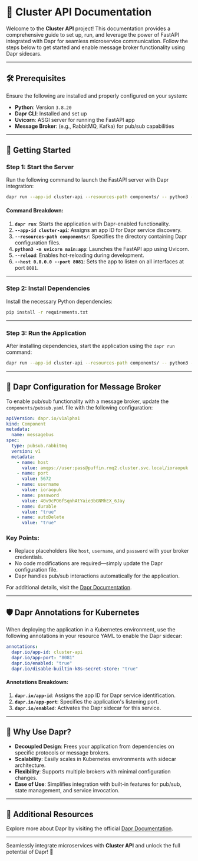 # 📘 **Cluster API Documentation**

Welcome to the **Cluster API** project! This documentation provides a comprehensive guide to set up, run, and leverage the power of FastAPI integrated with Dapr for seamless microservice communication. Follow the steps below to get started and enable message broker functionality using Dapr sidecars.

---

## 🛠 **Prerequisites**

Ensure the following are installed and properly configured on your system:

- **Python**: Version `3.8.20`
- **Dapr CLI**: Installed and set up
- **Uvicorn**: ASGI server for running the FastAPI app
- **Message Broker**: (e.g., RabbitMQ, Kafka) for pub/sub capabilities

---

## 🚀 **Getting Started**

### **Step 1: Start the Server**

Run the following command to launch the FastAPI server with Dapr integration:

```bash
dapr run --app-id cluster-api --resources-path components/ -- python3 -m uvicorn main:app --reload --host 0.0.0.0 --port 8081
```

#### **Command Breakdown**:

1. **`dapr run`**: Starts the application with Dapr-enabled functionality.
2. **`--app-id cluster-api`**: Assigns an app ID for Dapr service discovery.
3. **`--resources-path components/`**: Specifies the directory containing Dapr configuration files.
4. **`python3 -m uvicorn main:app`**: Launches the FastAPI app using Uvicorn.
5. **`--reload`**: Enables hot-reloading during development.
6. **`--host 0.0.0.0 --port 8081`**: Sets the app to listen on all interfaces at port `8081`.

---

### **Step 2: Install Dependencies**

Install the necessary Python dependencies:

```bash
pip install -r requirements.txt
```

---

### **Step 3: Run the Application**

After installing dependencies, start the application using the `dapr run` command:

```bash
dapr run --app-id cluster-api --resources-path components/ -- python3 -m uvicorn main:app --reload --host 0.0.0.0 --port 8081
```

---

## 🔧 **Dapr Configuration for Message Broker**

To enable pub/sub functionality with a message broker, update the `components/pubsub.yaml` file with the following configuration:

```yaml
apiVersion: dapr.io/v1alpha1
kind: Component
metadata:
  name: messagebus
spec:
  type: pubsub.rabbitmq
  version: v1
  metadata:
    - name: host
      value: amqps://user:pass@puffin.rmq2.cluster.svc.local/ioraopuk
    - name: port
      value: 5672
    - name: username
      value: ioraopuk
    - name: password
      value: 40v9cPO6fSqnhAtYaie3bGNMhEX_6Jay
    - name: durable
      value: "true"
    - name: autoDelete
      value: "true"
```

### **Key Points**:

- Replace placeholders like `host`, `username`, and `password` with your broker credentials.
- No code modifications are required—simply update the Dapr configuration file.
- Dapr handles pub/sub interactions automatically for the application.

For additional details, visit the [Dapr Documentation](https://github.com/dapr/dapr).

---

## 🛡 **Dapr Annotations for Kubernetes**

When deploying the application in a Kubernetes environment, use the following annotations in your resource YAML to enable the Dapr sidecar:

```yaml
annotations:
  dapr.io/app-id: cluster-api
  dapr.io/app-port: "8081"
  dapr.io/enabled: "true"
  dapr.io/disable-builtin-k8s-secret-store: "true"
```

#### **Annotations Breakdown**:

1. **`dapr.io/app-id`**: Assigns the app ID for Dapr service identification.
2. **`dapr.io/app-port`**: Specifies the application's listening port.
3. **`dapr.io/enabled`**: Activates the Dapr sidecar for this service.

---

## 🌟 **Why Use Dapr?**

- **Decoupled Design**: Frees your application from dependencies on specific protocols or message brokers.
- **Scalability**: Easily scales in Kubernetes environments with sidecar architecture.
- **Flexibility**: Supports multiple brokers with minimal configuration changes.
- **Ease of Use**: Simplifies integration with built-in features for pub/sub, state management, and service invocation.

---

## 📖 **Additional Resources**

Explore more about Dapr by visiting the official [Dapr Documentation](https://github.com/dapr/dapr).

---

Seamlessly integrate microservices with **Cluster API** and unlock the full potential of Dapr! 🚀
